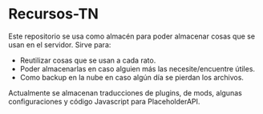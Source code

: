# Recursos-TN
Este repositorio se usa como almacén para poder almacenar cosas que se usan en el servidor. Sirve para:

* Reutilizar cosas que se usan a cada rato.
* Poder almacenarlas en caso alguien más las necesite/encuentre útiles.
* Como backup en la nube en caso algún día se pierdan los archivos.

Actualmente se almacenan traducciones de plugins, de mods, algunas configuraciones y código Javascript para PlaceholderAPI.
